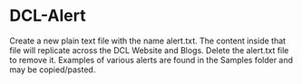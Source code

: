 # DCL-Alert
Create a new plain text file with the name alert.txt. The content inside that file will replicate across the DCL Website and Blogs. Delete the alert.txt file to remove it. Examples of various alerts are found in the Samples folder and may be copied/pasted.
